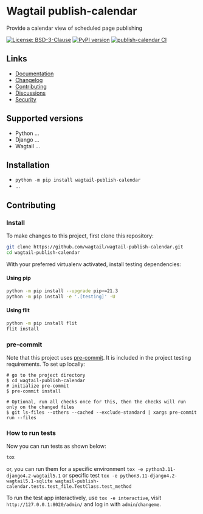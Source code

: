 # Wagtail publish-calendar

Provide a calendar view of scheduled page publishing

[![License: BSD-3-Clause](https://img.shields.io/badge/License-BSD--3--Clause-blue.svg)](https://opensource.org/licenses/BSD-3-Clause)
[![PyPI version](https://badge.fury.io/py/wagtail-publish-calendar.svg)](https://badge.fury.io/py/wagtail-publish-calendar)
[![publish-calendar CI](https://github.com/wagtail/wagtail-publish-calendar/actions/workflows/test.yml/badge.svg)](https://github.com/wagtail/wagtail-publish-calendar/actions/workflows/test.yml)

## Links

- [Documentation](https://github.com/wagtail/wagtail-publish-calendar/blob/main/README.md)
- [Changelog](https://github.com/wagtail/wagtail-publish-calendar/blob/main/CHANGELOG.md)
- [Contributing](https://github.com/wagtail/wagtail-publish-calendar/blob/main/CONTRIBUTING.md)
- [Discussions](https://github.com/wagtail/wagtail-publish-calendar/discussions)
- [Security](https://github.com/wagtail/wagtail-publish-calendar/security)

## Supported versions

- Python ...
- Django ...
- Wagtail ...

## Installation

- `python -m pip install wagtail-publish-calendar`
- ...

## Contributing

### Install

To make changes to this project, first clone this repository:

```sh
git clone https://github.com/wagtail/wagtail-publish-calendar.git
cd wagtail-publish-calendar
```

With your preferred virtualenv activated, install testing dependencies:

#### Using pip

```sh
python -m pip install --upgrade pip>=21.3
python -m pip install -e '.[testing]' -U
```

#### Using flit

```sh
python -m pip install flit
flit install
```

### pre-commit

Note that this project uses [pre-commit](https://github.com/pre-commit/pre-commit).
It is included in the project testing requirements. To set up locally:

```shell
# go to the project directory
$ cd wagtail-publish-calendar
# initialize pre-commit
$ pre-commit install

# Optional, run all checks once for this, then the checks will run only on the changed files
$ git ls-files --others --cached --exclude-standard | xargs pre-commit run --files
```

### How to run tests

Now you can run tests as shown below:

```sh
tox
```

or, you can run them for a specific environment `tox -e python3.11-django4.2-wagtail5.1` or specific test
`tox -e python3.11-django4.2-wagtail5.1-sqlite wagtail-publish-calendar.tests.test_file.TestClass.test_method`

To run the test app interactively, use `tox -e interactive`, visit `http://127.0.0.1:8020/admin/` and log in with `admin`/`changeme`.
